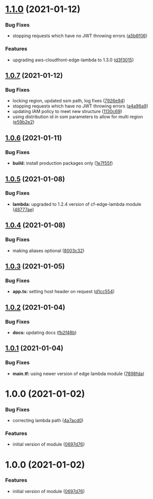 # [1.1.0](http://bitbucket.org/adaptavistlabs/module-aws-cloudfront-ld-router/compare/v1.0.7...v1.1.0) (2021-01-12)


### Bug Fixes

* stopping requests which have no JWT throwing errors ([a5b6f06](http://bitbucket.org/adaptavistlabs/module-aws-cloudfront-ld-router/commits/a5b6f06aea169179d4668e52d3cbcf7a7e04432b))


### Features

* upgrading aws-cloudfront-edge-lambda to 1.3.0 ([d3f3015](http://bitbucket.org/adaptavistlabs/module-aws-cloudfront-ld-router/commits/d3f301511cd2a2c9fd7746aac18e7f953af563de))

## [1.0.7](http://bitbucket.org/adaptavistlabs/module-aws-cloudfront-ld-router/compare/v1.0.6...v1.0.7) (2021-01-12)


### Bug Fixes

* locking region, updated ssm path, log fixes ([7926e94](http://bitbucket.org/adaptavistlabs/module-aws-cloudfront-ld-router/commits/7926e94fc4b474fb7d7cd62597d16be4500e3c71))
* stopping requests which have no JWT throwing errors ([a4a96a9](http://bitbucket.org/adaptavistlabs/module-aws-cloudfront-ld-router/commits/a4a96a973bc77ce0fed94227bd0fcbd4808628ec))
* updating IAM policy to meet new structure ([1130c69](http://bitbucket.org/adaptavistlabs/module-aws-cloudfront-ld-router/commits/1130c69b70821195ca8b95ebd0fa6fbe6f4a5870))
* using distribution id in ssm parameters to allow for multi region ([e59b2e2](http://bitbucket.org/adaptavistlabs/module-aws-cloudfront-ld-router/commits/e59b2e2ee13606b93110059172183f064e443b40))

## [1.0.6](http://bitbucket.org/adaptavistlabs/module-aws-cloudfront-ld-router/compare/v1.0.5...v1.0.6) (2021-01-11)


### Bug Fixes

* **build:** install production packages only ([1e7f55f](http://bitbucket.org/adaptavistlabs/module-aws-cloudfront-ld-router/commits/1e7f55fad1d831bdde6dc4022db864be87be01db))

## [1.0.5](http://bitbucket.org/adaptavistlabs/module-aws-cloudfront-ld-router/compare/v1.0.4...v1.0.5) (2021-01-08)


### Bug Fixes

* **lambda:** upgraded to 1.2.4 version of cf-edge-lambda module ([48777ae](http://bitbucket.org/adaptavistlabs/module-aws-cloudfront-ld-router/commits/48777ae0ec386d6cda7e5f5cfc6b30e6736c2cc1))

## [1.0.4](http://bitbucket.org/adaptavistlabs/module-aws-cloudfront-ld-router/compare/v1.0.3...v1.0.4) (2021-01-08)


### Bug Fixes

* making aliases optional ([8003c32](http://bitbucket.org/adaptavistlabs/module-aws-cloudfront-ld-router/commits/8003c3239e6fde1a3f00c7260d47c9bb03f2c30c))

## [1.0.3](http://bitbucket.org/adaptavistlabs/module-aws-cloudfront-ld-router/compare/v1.0.2...v1.0.3) (2021-01-05)


### Bug Fixes

* **app.ts:** setting host header on request ([d1cc554](http://bitbucket.org/adaptavistlabs/module-aws-cloudfront-ld-router/commits/d1cc5543e2aac5ebd8c6bc3960a4508f10d757ff))

## [1.0.2](http://bitbucket.org/adaptavistlabs/module-aws-cloudfront-ld-router/compare/v1.0.1...v1.0.2) (2021-01-04)


### Bug Fixes

* **docs:** updating docs ([fb2f48b](http://bitbucket.org/adaptavistlabs/module-aws-cloudfront-ld-router/commits/fb2f48be936dc42b72989dee06cd8c28ef050c63))

## [1.0.1](http://bitbucket.org/adaptavistlabs/module-aws-cloudfront-ld-router/compare/v1.0.0...v1.0.1) (2021-01-04)


### Bug Fixes

* **main.tf:** using newer version of edge lambda module ([7898fda](http://bitbucket.org/adaptavistlabs/module-aws-cloudfront-ld-router/commits/7898fdad3fe3710908bf2aebc7c7c49d7ea3b4ba))

# 1.0.0 (2021-01-02)


### Bug Fixes

* correcting lambda path ([4a7acd0](http://bitbucket.org/adaptavistlabs/module-aws-cloudfront-ld-router/commits/4a7acd08cdb35d46583cb314d813c4acee163cdd))


### Features

* initial version of module ([0697d76](http://bitbucket.org/adaptavistlabs/module-aws-cloudfront-ld-router/commits/0697d76f19917e14a0a6a5e78e7410b0c32ff96b))

# 1.0.0 (2021-01-02)


### Features

* initial version of module ([0697d76](http://bitbucket.org/adaptavistlabs/module-aws-cloudfront-ld-router/commits/0697d76f19917e14a0a6a5e78e7410b0c32ff96b))
